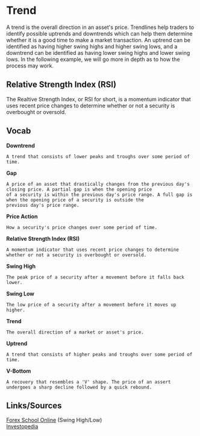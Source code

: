# Trend

A trend is the overall direction in an asset's price. Trendlines help traders to identify possible uptrends and downtrends which can help them
determine whether it is a good time to make a market transaction. An uptrend can be identified as having higher swing highs and higher swing
lows, and a downtrend can be identified as having lower swing highs and lower swing lows. In the following example, we will go more in depth
as to how the process may work.

## Relative Strength Index (RSI)

The Realtive Strength Index, or RSI for short, is a momentum indicator that uses recent price changes to determine whether or not a security
is overbought or oversold. 

## Vocab

<b>Downtrend</b>
```
A trend that consists of lower peaks and troughs over some period of time.
```

<b>Gap</b>
```
A price of an asset that drastically changes from the previous day's closing price. A partial gap is when the opening price
of a security is within the previous day's price range. A full gap is when the opening price of a security is outside the
previous day's price range.
```

<b>Price Action</b>
```
How a security's price changes over some period of time.
```

<b>Relative Strength Index (RSI)</b>
```
A momentum indicator that uses recent price changes to determine whether or not a security is overbought or oversold.
```

<b>Swing High</b>
```
The peak price of a security after a movement before it falls back lower.
```

<b>Swing Low</b>
```
The low price of a security after a movement before it moves up higher.
```

<b>Trend</b>
```
The overall direction of a market or asset's price.
```

<b>Uptrend</b>
```
A trend that consists of higher peaks and troughs over some period of time.
```

<b>V-Bottom</b>
```
A recovery that resembles a 'V' shape. The price of an assert undergoes a sharp decline followed by a quick rebound.
```

## Links/Sources
[Forex School Online](forexschoolonline.com/swing-high-swing-low/) (Swing High/Low)<br>
[Investopedia](https://www.investopedia.com/terms/t/trend.asp)
